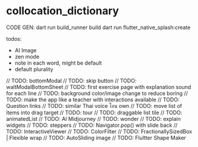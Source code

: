 # collocation_dictionary

CODE GEN:
dart run build_runner build
dart run flutter_native_splash:create

todos:
- AI Image
- zen mode
- note in each word, might be default
- default plurality

// TODO: bottomModal
// TODO: skip button
// TODO: waltModalBottomSheet
// TODO: first exercise page with explanation sound for each line
// TODO: background color/image change to reduce boring
// TODO: make the app like a teacher with interactions available
// TODO: Question links
// TODO: similar Thai voice โอน own
// TODO: move list of items into drag target
// TODO: tour
// TODO: draggable list tile
// TODO: animatedList
// TODO: AI Midjourney
// TODO: wonder
// TODO: explain widgets
// TODO: steppers
// TODO: Navigator.pop() with slide back 
// TODO: InteractiveViewer
// TODO: ColorFilter
// TODO: FractionallySizedBox | Flexible wrap
// TODO: AutoSliding image
// TODO: Flultter Shape Maker
